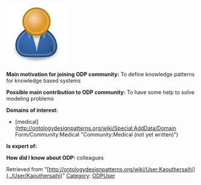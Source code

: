 [![Image:ODPUser.png](../images/a/a6/ODPUser.png)](../Image/ODPUser.png "Image:ODPUser.png")




  





__Main motivation for joining ODP community:__ To define knowledge patterns for knowledge based systems


__Possible main contribution to ODP community:__ To have some help to solve modeling problems


__Domains of interest:__



* [medical](http://ontologydesignpatterns.org/wiki/Special:AddData/Domain Form/Community:Medical "Community:Medical (not yet written)")


__Is expert of:__


  

__How did I know about ODP:__ colleagues






Retrieved from "[http://ontologydesignpatterns.org/wiki/User:Kaouthersaihi](../User/Kaouthersaihi)"
 [Category](http://ontologydesignpatterns.org/wiki/Special:Categories "Special:Categories"): [ODPUser](../Category/ODPUser "Category:ODPUser")